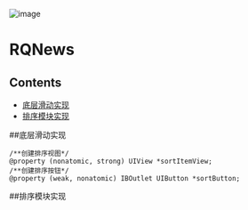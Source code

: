 ![image](https://github.com/GreenTom/RQNews/blob/master/%E6%8E%8C%E4%B8%8A%E6%96%B0%E9%97%BB/%E6%8E%8C%E4%B8%8A%E6%96%B0%E9%97%BB/Source/ios/AppIcon.appiconset/Icon-40%402x.png)
# RQNews
## Contents
* [底层滑动实现](#底层滑动实现)
* [排序模块实现](#排序模块实现)
    
##<a id="底层滑动实现"></a>底层滑动实现
```objc
/**创建排序视图*/
@property (nonatomic, strong) UIView *sortItemView;
/**创建排序按钮*/
@property (weak, nonatomic) IBOutlet UIButton *sortButton;
```
##<a id="排序模块实现"></a>排序模块实现
